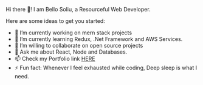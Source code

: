 Hi there 👋!
I am Bello Soliu, a Resourceful Web Developer.

Here are some ideas to get you started:

- 🔭 I’m currently working on mern stack projects
- 🌱 I’m currently learning Redux, .Net Framework and AWS Services.
- 👯 I’m willing to collaborate on open source projects
- 💬 Ask me about React, Node and Databases.
- 📫 Check my Portfolio link <a href="https://techflow21.github.io/sobportfolio/">HERE</a>
- ⚡ Fun fact: Whenever I feel exhausted while coding, Deep sleep is what I need.
